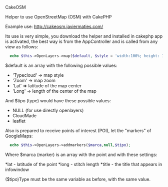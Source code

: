 CakeOSM

Helper to use OpenStreetMap (OSM) with CakePHP

Example use:
http://cakeosm.javiermaties.com/


Its use is very simple, you download the helper and installed in cakephp app is activated, the best way is from the AppController and is called from any view as follows:

```php
  echo $this->OpenLayers->map($default, $style = 'width:100%; height: 100%', $tipo);
```

$default is an array with the following possible values:

* 'Typecloud' -> map style
* 'Zoom' -> map zoom
* 'Lat' => latitude of the map center
* 'Long' -> length of the center of the map 

And $tipo (type) would have these possible values:

* NULL (for use directly openlayers)
* CloudMade
* leaflet 

Also is prepared to receive points of interest (POI), let the "markers" of GoogleMaps:

```php
  echo $this->OpenLayers->addmarkers($marca,null,$tipo);
```

Where $marca (marker) is an array with the point and with these settings:

*lat - latitude of the point
*long - stitch length
*title - the title that appears in infowindow 

($tipo)Type must be the same variable as before, with the same value. 
